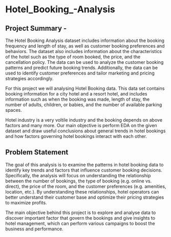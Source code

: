 # Hotel_Booking_-Analysis

## Project Summary -
The Hotel Booking Analysis dataset includes information about the booking frequency and length of stay, as well as customer booking preferences and behaviors. The dataset also includes information about the characteristics of the hotel such as the type of room booked, the price, and the cancellation policy. The data can be used to analyze the customer booking patterns and predict future booking trends. Additionally, the data can be used to identify customer preferences and tailor marketing and pricing strategies accordingly.

For this project we will analysing Hotel Booking data. This data set contains booking information for a city hotel and a resort hotel, and includes information such as when the booking was made, length of stay, the number of adults, children, or babies, and the number of available parking spaces.

Hotel industry is a very voltile industry and the booking depends on above factors and many more. Our main objective is perform EDA on the given dataset and draw useful conclusions about general trends in hotel bookings and how factors governing hotel bookings interact with each other.

## Problem Statement
The goal of this analysis is to examine the patterns in hotel booking data to identify key trends and factors that influence customer booking decisions. Specifically, the analysis will focus on understanding the relationship between the number of bookings, the type of booking (e.g. online vs. direct), the price of the room, and the customer preferences (e.g. amenities, location, etc.). By understanding these relationships, hotel operators can better understand their customer base and optimize their pricing strategies to maximize profits.

The main objective behind this project is to explore and analyse data to discover important factor that govern the bookings and give insights to hotel management, which can perform various campaigns to boost the business and performance.
